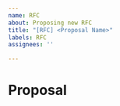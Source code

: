 ```yaml
---
name: RFC
about: Proposing new RFC
title: "[RFC] <Proposal Name>"
labels: RFC
assignees: ''

---
```


# Proposal

<Title of the proposal>

## For Consultation

- [ ] Item one
- [ ] Item two

## Closing Date

Date Time: <Closing date time of public consultation>
